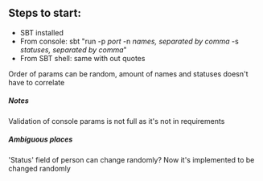 ## Steps to start: ##

* SBT installed
* From console: sbt "run -p *port* -n *names, separated by comma* -s *statuses, separated by comma*" 
* From SBT shell: same with out quotes

Order of params can be random, amount of names and statuses doesn't have to correlate

##### Notes #####

Validation of console params is not full as it's not in requirements 

##### Ambiguous places #####

'Status' field of person can change randomly? Now it's implemented to be changed randomly


